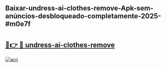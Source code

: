## Baixar-undress-ai-clothes-remove-Apk-sem-anúncios-desbloqueado-completamente-2025-#m0e7f

# <h2><a href="https://ainizakaria.my?title=undress-ai-clothes-remove&ref=20M">🔗👉 🔴 undress-ai-clothes-remove</a></h2>

[![acn](https://github.com/user-attachments/assets/0f9c940e-d8b0-45ae-aac7-cd30a18b3e1c)](https://ainizakaria.my?title=undress-ai-clothes-remove&ref=20M)

